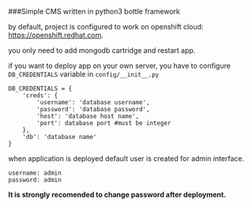 ###Simple CMS written in python3 bottle framework

by default, project is configured to work on openshift cloud: https://openshift.redhat.com.

you only need to add mongodb cartridge and restart app.


if you want to deploy app on your own server, you have to configure ```DB_CREDENTIALS``` variable
in ```config/__init__.py```

```
DB_CREDENTIALS = {
    'creds': {
        'username': 'database username',
        'password': 'database password',
        'host': 'database host name',
        'port': database port #must be integer
    },
    'db': 'database name'
}
```

when application is deployed default user is created for admin interface.
```
username: admin
password: admin
```
**It is strongly recomended to change password after deployment.**


